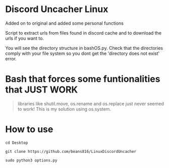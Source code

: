# Discord Uncacher Linux

Added on to original and added some personal functions

Script to extract urls from files found in discord cache and to download the urls if you want to.

You will see the directory structure in bashOS.py. Check that the directories comply with your file system so you dont get the 'directory does not exist' error.

# Bash that forces some funtionalities that JUST WORK

> libraries like shutil.move, os.rename and os.replace just never seemed to work! This is my solution using os.system.


# How to use
```cd Desktop```

```git clone https://github.com/beans816/LinuxDiscordUncacher```

```sudo python3 options.py```




